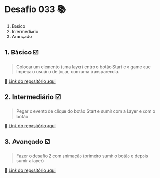 # Desafio 033 :books:

1. Básico
2. Intermediário
3. Avançado

##  1. Básico :ballot_box_with_check:

> Colocar um elemento (uma layer) entro o botão Start e o game que impeça o usuário de jogar, com uma transparencia.  


:memo: [Link do repositório aqui]()

## 2. Intermediário :ballot_box_with_check: 

> Pegar o evento de clique do botão Start e sumir com a Layer e com o botão

:memo: [Link do repositório aqui]()

## 3. Avançado :ballot_box_with_check:

> Fazer o desafio 2 com animação (primeiro sumir o botão e depois sumir a layer)

:memo: [Link do repositório aqui]()
